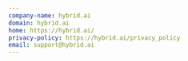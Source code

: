 ```yaml
---
company-name: hybrid.ai
domain: hybrid.ai
home: https://hybrid.ai/
privacy-policy: https://hybrid.ai/privacy_policy
email: support@hybrid.ai
---
```




